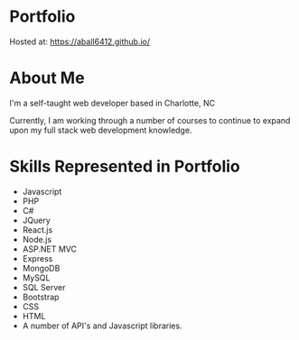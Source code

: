 # Portfolio
Hosted at: https://aball6412.github.io/

# About Me
I'm a self-taught web developer based in Charlotte, NC

Currently, I am working through a number of courses to continue to expand upon my full stack web development knowledge.

# Skills Represented in Portfolio

+ Javascript
+ PHP
+ C#
+ JQuery
+ React.js
+ Node.js
+ ASP.NET MVC
+ Express
+ MongoDB
+ MySQL
+ SQL Server
+ Bootstrap
+ CSS
+ HTML
+ A number of API's and Javascript libraries.

